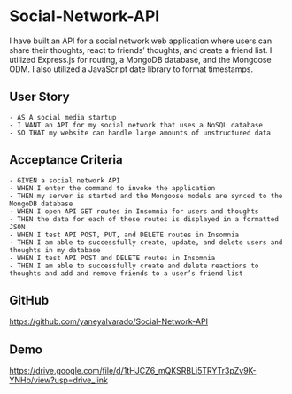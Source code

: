 # Social-Network-API
I have built an API for a social network web application where users can share their thoughts, react to friends’ thoughts, and create a friend list. I utilized Express.js for routing, a MongoDB database, and the Mongoose ODM. I also utilized a JavaScript date library to format timestamps.

## User Story
```
- AS A social media startup
- I WANT an API for my social network that uses a NoSQL database
- SO THAT my website can handle large amounts of unstructured data
```

## Acceptance Criteria
```
- GIVEN a social network API
- WHEN I enter the command to invoke the application
- THEN my server is started and the Mongoose models are synced to the MongoDB database
- WHEN I open API GET routes in Insomnia for users and thoughts
- THEN the data for each of these routes is displayed in a formatted JSON
- WHEN I test API POST, PUT, and DELETE routes in Insomnia
- THEN I am able to successfully create, update, and delete users and thoughts in my database
- WHEN I test API POST and DELETE routes in Insomnia
- THEN I am able to successfully create and delete reactions to thoughts and add and remove friends to a user’s friend list
```

## GitHub
https://github.com/yaneyalvarado/Social-Network-API

## Demo
https://drive.google.com/file/d/1tHJCZ6_mQKSRBLi5TRYTr3pZv9K-YNHb/view?usp=drive_link